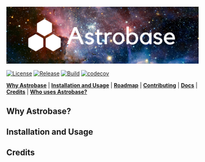 ![](https://github.com/astrobase/brand/blob/master/logos/space-logo.png?raw=true)

[![License](https://img.shields.io/badge/astrobase-license-blue.svg)](https://github.com/astrobase/astrobase/blob/master/LICENSE)
[![Release](https://img.shields.io/github/v/release/astrobase/astrobase?sort=semver)](https://github.com/astrobase/astrobase/tree/latest)
[![Build](https://github.com/astrobase/astrobase/actions/workflows/test.yaml/badge.svg?branch=master)](https://github.com/astrobase/astrobase/actions/workflows/test.yaml)
[![codecov](https://codecov.io/gh/astrobase/astrobase/branch/master/graph/badge.svg?token=97YCqzHZmk)](https://codecov.io/gh/astrobase/astrobase)

[**Why Astrobase**](#why-astrobase) |
[**Installation and Usage**](#installation-and-usage) |
[**Roadmap**](./docs/ROADMAP.md) |
[**Contributing**](./CONTRIBUTING.md) |
[**Docs**](https://docs.astrobase.co) |
[**Credits**](#credits) |
[**Who uses Astrobase?**](./docs/who-uses-astrobase.md)

## Why Astrobase?

## Installation and Usage

## Credits
